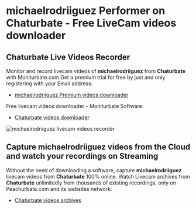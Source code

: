 # michaelrodriiguez Performer on Chaturbate - Free LiveCam videos downloader

## Chaturbate Live Videos Recorder

Monitor and record livecam videos of **michaelrodriiguez** from **Chaturbate** with Moniturbate.com
Get a premium trial for free by just and only registering with your Email address:
* [michaelrodriiguez Premium videos downloader](https://moniturbate.com/request-demo-licence-key.html)

Free livecam videos downloader - Moniturbate Software:
* [Chaturbate videos downloader](https://moniturbate.com/moniturbate-download-software.html)

![michaelrodriiguez livecam videos recorder](https://peachurnet.com/templates/moniturbate-software.png)


## Capture michaelrodriiguez videos from the Cloud and watch your recordings on Streaming

Without the need of downloading a software, capture **michaelrodriiguez** livecam videos from **Chaturbate** 100% online.
Watch Livecam archives from **Chaturbate** unlimitedly from thousands of existing recordings, only on Peachurbate.com and its websites network:
* [Chaturbate videos archives](https://peachurnet.com/)